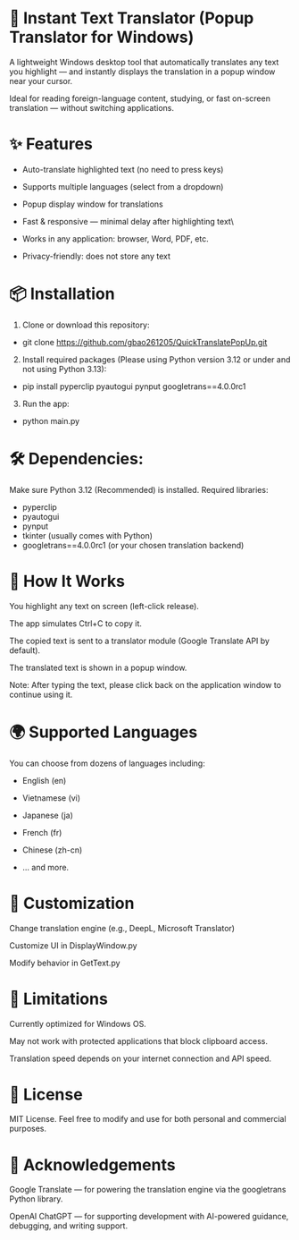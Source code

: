 # 📘 Instant Text Translator (Popup Translator for Windows)

A lightweight Windows desktop tool that automatically translates any text you highlight — and instantly displays the translation in a popup window near your cursor.

Ideal for reading foreign-language content, studying, or fast on-screen translation — without switching applications.

# ✨ Features

+ Auto-translate highlighted text (no need to press keys)

+ Supports multiple languages (select from a dropdown)

+ Popup display window for translations

+ Fast & responsive — minimal delay after highlighting text\

+ Works in any application: browser, Word, PDF, etc.

+ Privacy-friendly: does not store any text


# 📦 Installation
1. Clone or download this repository:
   
+ git clone https://github.com/gbao261205/QuickTranslatePopUp.git

2. Install required packages (Please using Python version 3.12 or under and not using Python 3.13):
   
+ pip install pyperclip pyautogui pynput googletrans==4.0.0rc1

3. Run the app:

+ python main.py

# 🛠 Dependencies:

Make sure Python 3.12 (Recommended) is installed. Required libraries:
+ pyperclip
+ pyautogui
+ pynput
+ tkinter (usually comes with Python)
+ googletrans==4.0.0rc1 (or your chosen translation backend)

# 🧠 How It Works

You highlight any text on screen (left-click release).

The app simulates Ctrl+C to copy it.

The copied text is sent to a translator module (Google Translate API by default).

The translated text is shown in a popup window.

Note: After typing the text, please click back on the application window to continue using it.

# 🌍 Supported Languages

You can choose from dozens of languages including:

+ English (en)

+ Vietnamese (vi)

+ Japanese (ja)

+ French (fr)

+ Chinese (zh-cn)

+ ... and more.

# 🧩 Customization

Change translation engine (e.g., DeepL, Microsoft Translator)

Customize UI in DisplayWindow.py

Modify behavior in GetText.py

# 🚫 Limitations

Currently optimized for Windows OS.

May not work with protected applications that block clipboard access.

Translation speed depends on your internet connection and API speed.

# 📄 License

MIT License. Feel free to modify and use for both personal and commercial purposes.

# 🙏 Acknowledgements

Google Translate — for powering the translation engine via the googletrans Python library.

OpenAI ChatGPT — for supporting development with AI-powered guidance, debugging, and writing support.
